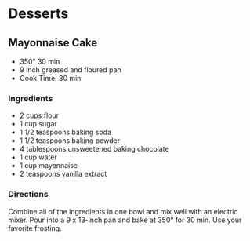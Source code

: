 # Desserts

## Mayonnaise Cake

* 350°  30 min
* 9 inch greased and floured pan
* Cook Time: 30 min

### Ingredients

* 2 cups flour
* 1 cup  sugar
* 1 1/2 teaspoons  baking soda
* 1 1/2 teaspoons  baking powder
* 4 tablespoons  unsweetened baking chocolate
* 1 cup  water
* 1 cup  mayonnaise
* 2 teaspoons  vanilla extract

### Directions

Combine all of the ingredients in one bowl and mix well with an electric mixer.
Pour into a 9 x 13-inch pan and bake at 350° for 30 min.
Use your favorite frosting.
